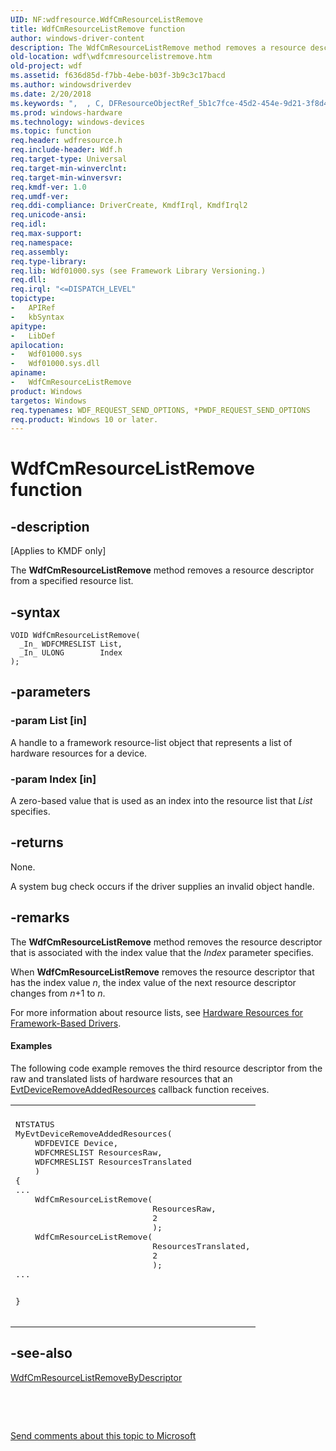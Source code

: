 ```yaml
---
UID: NF:wdfresource.WdfCmResourceListRemove
title: WdfCmResourceListRemove function
author: windows-driver-content
description: The WdfCmResourceListRemove method removes a resource descriptor from a specified resource list.
old-location: wdf\wdfcmresourcelistremove.htm
old-project: wdf
ms.assetid: f636d85d-f7bb-4ebe-b03f-3b9c3c17bacd
ms.author: windowsdriverdev
ms.date: 2/20/2018
ms.keywords: ",  , C, DFResourceObjectRef_5b1c7fce-45d2-454e-9d21-3f8d460ba99f.xml, L, R, W, WdfCmResourceListRemove, WdfCmResourceListRemove method, c, d, e, f, i, kmdf.wdfcmresourcelistremove, m, o, r, s, t, u, v, wdf.wdfcmresourcelistremove, wdfresource/WdfCmResourceListRemove"
ms.prod: windows-hardware
ms.technology: windows-devices
ms.topic: function
req.header: wdfresource.h
req.include-header: Wdf.h
req.target-type: Universal
req.target-min-winverclnt: 
req.target-min-winversvr: 
req.kmdf-ver: 1.0
req.umdf-ver: 
req.ddi-compliance: DriverCreate, KmdfIrql, KmdfIrql2
req.unicode-ansi: 
req.idl: 
req.max-support: 
req.namespace: 
req.assembly: 
req.type-library: 
req.lib: Wdf01000.sys (see Framework Library Versioning.)
req.dll: 
req.irql: "<=DISPATCH_LEVEL"
topictype:
-	APIRef
-	kbSyntax
apitype:
-	LibDef
apilocation:
-	Wdf01000.sys
-	Wdf01000.sys.dll
apiname:
-	WdfCmResourceListRemove
product: Windows
targetos: Windows
req.typenames: WDF_REQUEST_SEND_OPTIONS, *PWDF_REQUEST_SEND_OPTIONS
req.product: Windows 10 or later.
---
```


# WdfCmResourceListRemove function


## -description


<p class="CCE_Message">[Applies to KMDF only]

The <b>WdfCmResourceListRemove</b> method removes a resource descriptor from a specified resource list.


## -syntax


````
VOID WdfCmResourceListRemove(
  _In_ WDFCMRESLIST List,
  _In_ ULONG        Index
);
````


## -parameters




### -param List [in]

A handle to a framework resource-list object that represents a list of hardware resources for a device.


### -param Index [in]

A zero-based value that is used as an index into the resource list that <i>List</i> specifies.


## -returns



None.

A system bug check occurs if the driver supplies an invalid object handle.






## -remarks



The <b>WdfCmResourceListRemove</b> method removes the resource descriptor that is associated with the index value that the <i>Index</i> parameter specifies.

When <b>WdfCmResourceListRemove</b> removes the resource descriptor that has the index value <i>n</i>, the index value of the next resource descriptor changes from <i>n</i>+1 to <i>n</i>.

For more information about resource lists, see <a href="https://docs.microsoft.com/en-us/windows-hardware/drivers/wdf/hardware-resources-for-kmdf-drivers">Hardware Resources for Framework-Based Drivers</a>.


#### Examples

The following code example removes the third resource descriptor from the raw and translated lists of hardware resources that an <a href="..\wdffdo\nc-wdffdo-evt_wdf_device_remove_added_resources.md">EvtDeviceRemoveAddedResources</a> callback function receives.

<div class="code"><span codelanguage=""><table>
<tr>
<th></th>
</tr>
<tr>
<td>
<pre>NTSTATUS
MyEvtDeviceRemoveAddedResources(
    WDFDEVICE Device,
    WDFCMRESLIST ResourcesRaw,
    WDFCMRESLIST ResourcesTranslated
    )
{
...
    WdfCmResourceListRemove(
                            ResourcesRaw,
                            2
                            );
    WdfCmResourceListRemove(
                            ResourcesTranslated,
                            2
                            );
...

}</pre>
</td>
</tr>
</table></span></div>



## -see-also

<a href="..\wdfresource\nf-wdfresource-wdfcmresourcelistremovebydescriptor.md">WdfCmResourceListRemoveByDescriptor</a>



 

 

<a href="mailto:wsddocfb@microsoft.com?subject=Documentation%20feedback [wdf\wdf]:%20WdfCmResourceListRemove method%20 RELEASE:%20(2/20/2018)&amp;body=%0A%0APRIVACY STATEMENT%0A%0AWe use your feedback to improve the documentation. We don't use your email address for any other purpose, and we'll remove your email address from our system after the issue that you're reporting is fixed. While we're working to fix this issue, we might send you an email message to ask for more info. Later, we might also send you an email message to let you know that we've addressed your feedback.%0A%0AFor more info about Microsoft's privacy policy, see http://privacy.microsoft.com/en-us/default.aspx." title="Send comments about this topic to Microsoft">Send comments about this topic to Microsoft</a>

